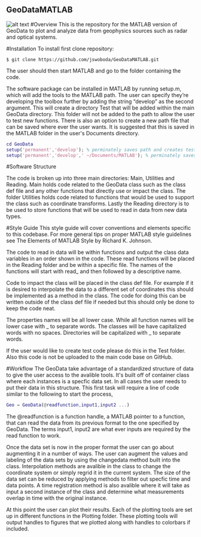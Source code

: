 ## GeoDataMATLAB
![alt text](https://raw.github.com/jswoboda/GeoDataMATLAB/master/logo/logo1.png "GeoDataMATLAB")
#Overview
This is the repository for the MATLAB version of GeoData to plot and analyze data from geophysics sources such as radar and optical systems.

#Installation
To install first clone repository:

	$ git clone https://github.com/jswoboda/GeoDataMATLAB.git
	
The user should then start MATLAB	 and go to the folder containing the code. 

The software package can be installed in MATLAB by running setup.m, which will add the tools to the MATLAB path. The user can specify they’re developing the toolbox further by adding the string “develop” as the second argument. This will create a directory Test that will be added within the main GeoData directory. This folder will not be added to the path to allow the user to test new functions. There is also an option to create a new path file that can be saved where ever the user wants. It is suggested that this is saved in the MATLAB folder in the user's Documents directory.

~~~matlab
cd GeoData 
setup('permanent','develop'); % perminately saves path and creates test directory.
setup('permanent','develop',' ~/Documents/MATLAB'); % perminately saves path and creates test directory.

~~~

#Software Structure

The code is broken up into three main directories: Main, Utilities and Reading. Main holds code related to the GeoData class such as the class def file and any other functions that directly use or impact the class. The folder Utilities holds code related to functions that would be used to support the class such as coordinate transforms. Lastly the Reading directory is to be used to store functions that will be used to read in data from new data types.

#Style Guide
This style guide will cover conventions and elements specific to this codebase. For more general tips on proper MATLAB style guidelines see The Elements of MATLAB Style by Richard K. Johnson.


The code to read in data will be within functions and output the class data variables in an order shown in the code. These read functions will be placed in the Reading folder and be within a specific file. The names of the functions will start with read_ and then followed by a descriptive name.

Code to impact the class will be placed in the class def file. For example if it is desired to interpolate the data to a different set of coordinates this should be implemented as a method in the class. The code for doing this can be written outside of the class def file if needed but this should only be done to keep the code neat.

The properties names will be all lower case. While all function names will be lower case with _ to separate words. The classes will be have capitalized words with no spaces. Directories will be capitalized with _ to separate words.

If the user would like to create test code please do this in the Test folder. Also this code is not be uploaded to the main code base on GitHub. 

#Workflow
The GeoData take advantage of a standardized structure of data to give the user access to the avalible tools. It's built off of container class where each instances is a specfic data set. In all cases the user needs to put their data in this structure. This first task will require a line of code similar to the following to start the process,

~~~matlab
Geo = GeoData(@readfunction,input1,input2 ...)
~~~
The @readfunction is a function handle, a MATLAB pointer to a function, that can read the data from its previous format to the one specified by GeoData. The terms input1, input2 are what ever inputs are required by the read function to work. 

Once the data set is now in the proper format the user can go about augmenting it in a number of ways. The user can augment the values and labeling of the data sets by using the changedata method built into the class. Interpolation methods are avalible in the class to change the coordinate system or simply regrid it in the current system. The size of the data set can be reduced by applying methods to filter out specfic time and data points. A time registration method is also avalible where it will take as input a second instance of the class and determine what measurements overlap in time with the original instance.

At this point the user can plot their results. Each of the plotting tools are set up in different functions in the Plotting folder. These plotting tools will output handles to figures that we plotted along with handles to colorbars if included. 